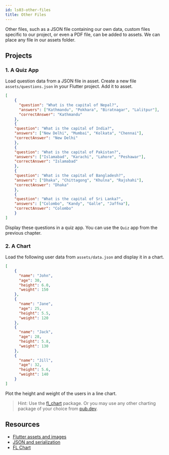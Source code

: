 ```yaml
---
id: ls03-other-files
title: Other Files
---
```


Other files, such as a JSON file containing our own data, custom files specific to our project, or even a PDF file, can be added to assets. We can place any file in our assets folder.

## Projects

### 1. A Quiz App

Load question data from a JSON file in asset. Create a new file `assets/questions.json` in your Flutter project. Add it to asset.

```json
[
    {
      "question": "What is the capital of Nepal?",
      "answers": ["Kathmandu", "Pokhara", "Biratnagar", "Lalitpur"],
      "correctAnswer": "Kathmandu"
    },
    {
    "question": "What is the capital of India?",
    "answers": ["New Delhi", "Mumbai", "Kolkata", "Chennai"],
    "correctAnswer": "New Delhi"
    },
    {
    "question": "What is the capital of Pakistan?",
    "answers": ["Islamabad", "Karachi", "Lahore", "Peshawar"],
    "correctAnswer": "Islamabad"
    },
    {
    "question": "What is the capital of Bangladesh?",
    "answers": ["Dhaka", "Chittagong", "Khulna", "Rajshahi"],
    "correctAnswer": "Dhaka"
    },
    {
    "question": "What is the capital of Sri Lanka?",
    "answers": ["Colombo", "Kandy", "Galle", "Jaffna"],
    "correctAnswer": "Colombo"
    }
]
```

Display these questions in a quiz app. You can use the `Quiz` app from the previous chapter.

### 2. A Chart

Load the following user data from `assets/data.json` and display it in a chart.

```json
[
    {
      "name": "John",
      "age": 30,
      "height": 6.0,
      "weight": 150
    },
    {
      "name": "Jane",
      "age": 25,
      "height": 5.5,
      "weight": 120
    },
    {
      "name": "Jack",
      "age": 28,
      "height": 5.8,
      "weight": 130
    },
    {
      "name": "Jill",
      "age": 32,
      "height": 5.6,
      "weight": 140
    }
]
```

Plot the height and weight of the users in a line chart.

> Hint: Use the [fl_chart](https://pub.dev/packages/fl_chart) package. Or you may use any other charting package of your choice from [pub.dev](https://pub.dev/).

## Resources

- [Flutter assets and images](https://flutter.dev/docs/development/ui/assets-and-images)
- [JSON and serialization](https://flutter.dev/docs/development/data-and-backend/json)
- [FL Chart](https://pub.dev/packages/fl_chart)

